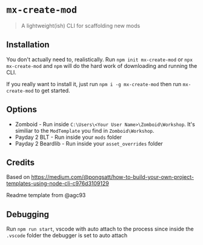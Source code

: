 # `mx-create-mod`

> A lightweight(ish) CLI for scaffolding new mods

## Installation

You don't actually need to, realistically. 
Run `npm init mx-create-mod` or `npx mx-create-mod` and `npm` will do the hard work of downloading and running the CLI.

If you really want to install it, just run `npm i -g mx-create-mod` then run `mx-create-mod` to get started.

## Options

* Zomboid - Run inside `C:\Users\<Your User Name>\Zomboid\Workshop`. It's similiar to the `ModTemplate` you find in `Zomboid\Workshop`.
* Payday 2 BLT - Run inside your `mods` folder
* Payday 2 Beardlib - Run inside your `asset_overrides` folder
## Credits

Based on https://medium.com/@pongsatt/how-to-build-your-own-project-templates-using-node-cli-c976d3109129

Readme template from @agc93

## Debugging

Run `npm run start`, vscode with auto attach to the process since inside the `.vscode` folder the debugger is set to auto attach